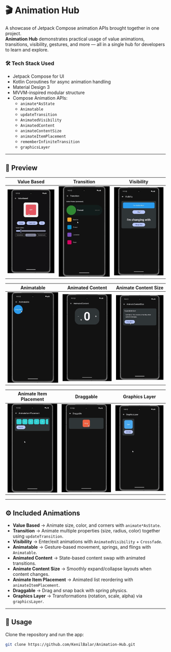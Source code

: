 # 🎬 Animation Hub

A showcase of Jetpack Compose animation APIs brought together in one project.  
**Animation Hub** demonstrates practical usage of value animations, transitions, visibility, gestures, and more — all in a single hub for developers to learn and explore.

### 🛠 Tech Stack Used
- Jetpack Compose for UI
- Kotlin Coroutines for async animation handling
- Material Design 3
- MVVM-inspired modular structure
- Compose Animation APIs:
  - `animate*AsState`
  - `Animatable`
  - `updateTransition`
  - `AnimatedVisibility`
  - `AnimatedContent`
  - `animateContentSize`
  - `animateItemPlacement`
  - `rememberInfiniteTransition`
  - `graphicsLayer`

---

## 📱 Preview

| Value Based | Transition | Visibility |
|-------------|------------|------------|
| ![ValueBased](https://github.com/KenilBalar/Animation-Hub/blob/main/Preview/ValueBased.gif) | ![Transition](https://github.com/KenilBalar/Animation-Hub/blob/main/Preview/Transition.gif) | ![Visibility](https://github.com/KenilBalar/Animation-Hub/blob/main/Preview/Visibility.gif) |

| Animatable | Animated Content | Animate Content Size |
|------------|------------------|----------------------|
| ![Animatable](https://github.com/KenilBalar/Animation-Hub/blob/main/Preview/Animatable.gif) | ![AnimatedContent](https://github.com/KenilBalar/Animation-Hub/blob/main/Preview/AnimatedContent.gif) | ![AnimateContentSize](https://github.com/KenilBalar/Animation-Hub/blob/main/Preview/AnimateContentSize.gif) |

| Animate Item Placement | Draggable | Graphics Layer |
|-------------------------|-----------|----------------|
| ![AnimateItemPlacement](https://github.com/KenilBalar/Animation-Hub/blob/main/Preview/AnimateItemPlacement.gif) | ![Draggable](https://github.com/KenilBalar/Animation-Hub/blob/main/Preview/Draggable.gif) | ![GraphicsLayer](https://github.com/KenilBalar/Animation-Hub/blob/main/Preview/GraphicsLayer.gif) |

---

## ⚙️ Included Animations

- **Value Based** → Animate size, color, and corners with `animate*AsState`.  
- **Transition** → Animate multiple properties (size, radius, color) together using `updateTransition`.  
- **Visibility** → Enter/exit animations with `AnimatedVisibility` + `Crossfade`.  
- **Animatable** → Gesture-based movement, springs, and flings with `Animatable`.  
- **Animated Content** → State-based content swap with animated transitions.  
- **Animate Content Size** → Smoothly expand/collapse layouts when content changes.  
- **Animate Item Placement** → Animated list reordering with `animateItemPlacement`.  
- **Draggable** → Drag and snap back with spring physics.  
- **Graphics Layer** → Transformations (rotation, scale, alpha) via `graphicsLayer`.

---

## 🚀 Usage

Clone the repository and run the app:

```bash
git clone https://github.com/KenilBalar/Animation-Hub.git
